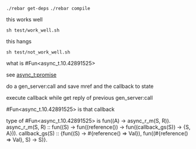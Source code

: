 `./rebar get-deps`
`./rebar compile`

this works well

`sh test/work_well.sh`

this hangs

`sh test/not_work_well.sh`


what is #Fun<async_t.10.42891525>

see [async_t:promise](https://github.com/slepher/async/blob/master/src/async_t.erl#L180)

do a gen_server:call and save mref and the callback to state

execute callback while get reply of previous gen_server:call

#Fun<async_t.10.42891525> is that callback

type of #Fun<async_t.10.42891525> is fun((A) -> async_r_m(S, R)).
async_r_m(S, R) :: fun((S) -> fun((reference()) -> fun((callback_gs(S)) -> {S, A})).
callback_gs(S) :: {fun((S) -> #{reference() => Val}), fun((#{reference() => Val}, S) -> S)}.
